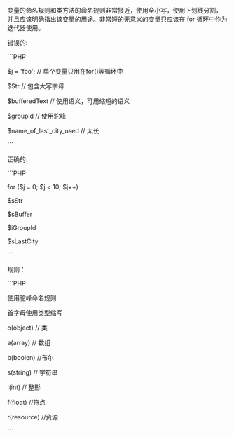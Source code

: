 变量的命名规则和类方法的命名规则非常接近，使用全小写，使用下划线分割， 并且应该明确指出该变量的用途。非常短的无意义的变量只应该在 for 循环中作为迭代器使用。



错误的:



\`\`\`PHP

$j = 'foo'; \/\/ 单个变量只用在for\(\)等循环中

$Str \/\/ 包含大写字母

$bufferedText \/\/ 使用语义，可用缩短的语义

$groupid \/\/ 使用驼峰

$name\_of\_last\_city\_used \/\/ 太长

\`\`\`

正确的:



\`\`\`PHP

for \($j = 0; $j &lt; 10; $j++\)

$sStr

$sBuffer

$iGroupId

$sLastCity

\`\`\`

规则：



\`\`\`PHP

使用驼峰命名规则

首字母使用类型缩写

o\(object\) \/\/ 类

a\(array\) \/\/ 数组

b\(boolen\) \/\/布尔

s\(string\) \/\/ 字符串

i\(int\) \/\/ 整形

f\(float\) \/\/符点

r\(resource\) \/\/资源

\`\`\`

